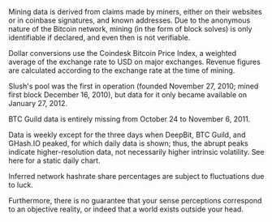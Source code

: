 Mining data is derived from claims made by miners, either on their websites or in coinbase signatures, and known addresses. Due to the anonymous nature of the Bitcoin network, mining (in the form of block solves) is only identifiable if declared, and even then is not verifiable. 

Dollar conversions use the Coindesk Bitcoin Price Index, a weighted average of the exchange rate to USD on major exchanges. Revenue figures are calculated according to the exchange rate at the time of mining.

Slush's pool was the first in operation (founded November 27, 2010; mined first block December 16, 2010), but data for it only became available on January 27, 2012. 

BTC Guild data is entirely missing from October 24 to November 6, 2011. 

Data is weekly except for the three days when DeepBit, BTC Guild, and GHash.IO peaked, for which daily data is shown; thus, the abrupt peaks indicate higher-resolution data, not necessarily higher intrinsic volatility. See here for a static daily chart.

Inferred network hashrate share percentages are subject to fluctuations due to luck.

Furthermore, there is no guarantee that your sense perceptions correspond to an objective reality, or indeed that a world exists outside your head.